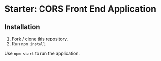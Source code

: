 # Starter: CORS Front End Application

## Installation

1. Fork / clone this repository.
1. Run `npm install`.

Use `npm start` to run the application.
